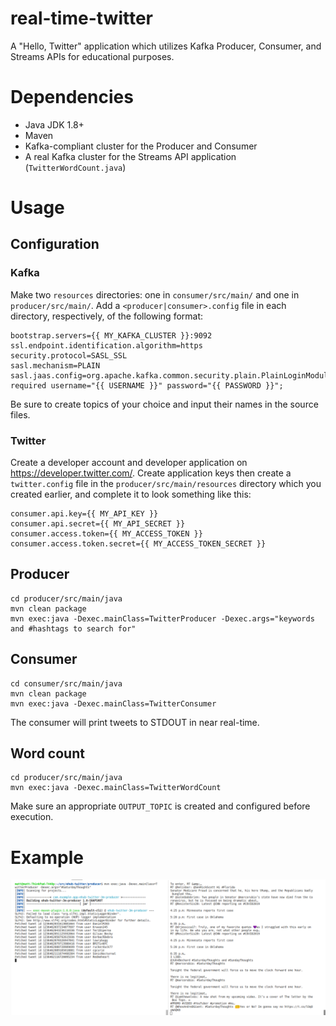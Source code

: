 # real-time-twitter

A "Hello, Twitter" application which utilizes Kafka Producer, Consumer, and Streams APIs 
for educational purposes.

# Dependencies

* Java JDK 1.8+
* Maven
* Kafka-compliant cluster for the Producer and Consumer
* A real Kafka cluster for the Streams API application (`TwitterWordCount.java`)

# Usage

## Configuration

### Kafka

Make two `resources` directories: one in `consumer/src/main/` and one in 
`producer/src/main/`. Add a `<producer|consumer>.config` file in each directory, 
respectively, of the following format:

```
bootstrap.servers={{ MY_KAFKA_CLUSTER }}:9092
ssl.endpoint.identification.algorithm=https
security.protocol=SASL_SSL
sasl.mechanism=PLAIN
sasl.jaas.config=org.apache.kafka.common.security.plain.PlainLoginModule required username="{{ USERNAME }}" password="{{ PASSWORD }}";
```

Be sure to create topics of your choice and input their names in the source files.

### Twitter

Create a developer account and developer application on https://developer.twitter.com/. 
Create application keys then create a `twitter.config` file in the 
`producer/src/main/resources` directory which you created earlier, and complete 
it to look something like this:

```
consumer.api.key={{ MY_API_KEY }}
consumer.api.secret={{ MY_API_SECRET }}
consumer.access.token={{ MY_ACCESS_TOKEN }}
consumer.access.token.secret={{ MY_ACCESS_TOKEN_SECRET }}
```

## Producer

```
cd producer/src/main/java
mvn clean package
mvn exec:java -Dexec.mainClass=TwitterProducer -Dexec.args="keywords and #hashtags to search for"
```

## Consumer

```
cd consumer/src/main/java
mvn clean package
mvn exec:java -Dexec.mainClass=TwitterConsumer
```

The consumer will print tweets to STDOUT in near real-time.

## Word count

```
cd producer/src/main/java
mvn exec:java -Dexec.mainClass=TwitterWordCount
```

Make sure an appropriate `OUTPUT_TOPIC` is created and configured before execution.

# Example

![Example output](https://raw.githubusercontent.com/mattlevan/ehub-twitter/master/example-output.png)
